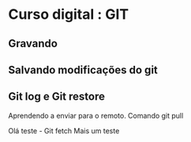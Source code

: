 # Curso digital : GIT

## Gravando

## Salvando modificações do git

## Git log e Git restore

Aprendendo a enviar para o remoto.
Comando git pull

Olá teste - Git fetch
Mais um teste
